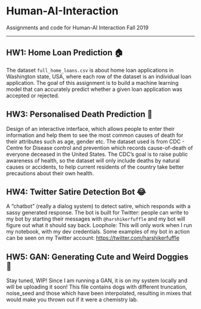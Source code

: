 # Human-AI-Interaction
Assignments and code for Human-AI Interaction Fall 2019


---

## HW1: Home Loan Prediction 🏠
The dataset `full_home_loans.csv` is about home loan applications in Washington state, USA, where each row of the dataset is an individual loan application. The goal of this assignment is to build a machine learning model that can accurately predict whether a given loan application was accepted or rejected.


## HW3: Personalised Death Prediction 🎃 
Design of an interactive interface, which allows people to enter their information and help them to see the most common causes of death for their attributes such as age, gender etc. The dataset used is from CDC - Centre for Disease control and prevention which records cause-of-death of everyone deceased in the United States. The CDC’s goal is to raise public awareness of health, so the dataset will only include deaths by natural causes or accidents, to help current residents of the country take better precautions about their own health.

## HW4: Twitter Satire Detection Bot 😂
A “chatbot” (really a dialog system) to detect satire, which responds with a sassy generated response. The bot is built for Twitter: people can write to my bot by starting their messages with `@harshikerfuffle` and my bot will figure out what it should say back. Loophole: This will only work when I run my notebook, with my dev credentials. Some examples of my bot in action can be seen on my Twitter account: https://twitter.com/harshikerfuffle


## HW5: GAN: Generating Cute and Weird Doggies 🐩
Stay tuned, WIP!
Since I am running a GAN, it is on my system locally and will be uploading it soon! This file contains dogs with different truncation, noise_seed and those which have been interpolated, resulting in mixes that would make you thrown out if it were a chemistry lab.
